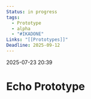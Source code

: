 ```yaml
---
Status: in progress
tags:
  - Prototype
  - alpha
  - "#IKADONE"
Links: "[[Prototypes]]"
Deadline: 2025-09-12
---
```

2025-07-23 20:39
# Echo Prototype

